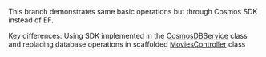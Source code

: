 This branch demonstrates same basic operations but through Cosmos SDK instead of EF.

Key differences: Using SDK implemented in the [CosmosDBService](https://github.com/mwone-hw/MvcMovies-CosmosEF/blob/master/MvcMovie/Services/CosmosDbService.cs) class and replacing database operations in scaffolded [MoviesController](https://github.com/mwone-hw/MvcMovies-CosmosEF/blob/master/MvcMovie/Controllers/MoviesController.cs) class
